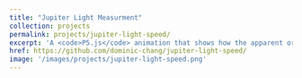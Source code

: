 ```yaml
---
title: "Jupiter Light Measurment"
collection: projects
permalink: projects/jupiter-light-speed/
excerpt: 'A <code>P5.js</code> animation that shows how the apparent orbital period of Io changes with the motion of the Earth.'
href: https://github.com/dominic-chang/jupiter-light-speed/
image: '/images/projects/jupiter-light-speed.png'
---
```

